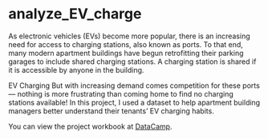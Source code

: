 # analyze_EV_charge
As electronic vehicles (EVs) become more popular, there is an increasing need for access to charging stations, also known as ports. To that end, many modern apartment buildings have begun retrofitting their parking garages to include shared charging stations. A charging station is shared if it is accessible by anyone in the building.

EV Charging
But with increasing demand comes competition for these ports — nothing is more frustrating than coming home to find no charging stations available! In this project, I used a dataset to help apartment building managers better understand their tenants’ EV charging habits.

You can view the project workbook at [DataCamp](https://www.datacamp.com/datalab/w/76964cad-d20c-4309-8cbc-e036be729abd/edit).
